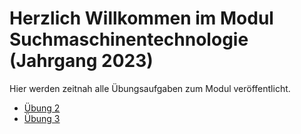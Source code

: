 # Herzlich Willkommen im Modul Suchmaschinentechnologie (Jahrgang 2023)

Hier werden zeitnah alle Übungsaufgaben zum Modul veröffentlicht.

* [Übung 2](ueb2/README.md)
* [Übung 3](ueb3/README.md)
